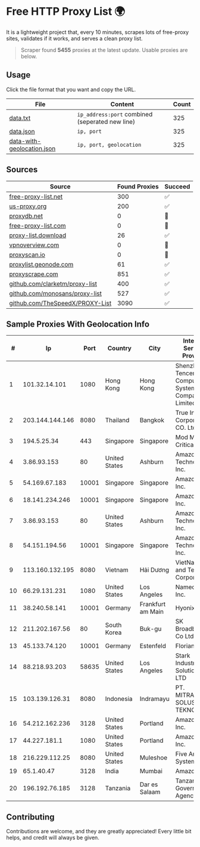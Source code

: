 
# Free HTTP Proxy List 🌍

It is a lightweight project that, every 10 minutes, scrapes lots of free-proxy sites, validates if it works, and serves a clean proxy list.


> Scraper found **5455** proxies at the latest update. Usable proxies are below.

## Usage

Click the file format that you want and copy the URL.


|File|Content|Count|
|----|-------|-----|
|[data.txt](https://raw.githubusercontent.com/themiralay/Proxy-List-World/master/data.txt)|`ip_address:port` combined (seperated new line)|325|
|[data.json](https://raw.githubusercontent.com/themiralay/Proxy-List-World/master/data.json)|`ip, port`|325|
|[data-with-geolocation.json](https://raw.githubusercontent.com/themiralay/Proxy-List-World/master/data-with-geolocation.json)|`ip, port, geolocation`|325|

## Sources

|Source|Found Proxies|Succeed|
|------|-------------|-------|
|[free-proxy-list.net](https://free-proxy-list.net)|300|✅|
|[us-proxy.org](https://www.us-proxy.org)|200|✅|
|[proxydb.net](http://proxydb.net)|0|🚫|
|[free-proxy-list.com](https://free-proxy-list.com/?page=&port=&type%5B%5D=http&type%5B%5D=https&up_time=0&search=Search)|0|🚫|
|[proxy-list.download](https://www.proxy-list.download/HTTP)|26|✅|
|[vpnoverview.com](https://vpnoverview.com/privacy/anonymous-browsing/free-proxy-servers)|0|🚫|
|[proxyscan.io](https://www.proxyscan.io)|0|🚫|
|[proxylist.geonode.com](https://proxylist.geonode.com/api/proxy-list?limit=300&page=1&sort_by=lastChecked&sort_type=desc&protocols=http,https)|61|✅|
|[proxyscrape.com](https://api.proxyscrape.com/v2/?request=displayproxies&protocol=http&timeout=10000&country=all&ssl=all&anonymity=all)|851|✅|
|[github.com/clarketm/proxy-list](https://raw.githubusercontent.com/clarketm/proxy-list/master/proxy-list-raw.txt)|400|✅|
|[github.com/monosans/proxy-list](https://raw.githubusercontent.com/monosans/proxy-list/main/proxies/http.txt)|527|✅|
|[github.com/TheSpeedX/PROXY-List](https://raw.githubusercontent.com/TheSpeedX/PROXY-List/master/http.txt)|3090|✅|


## Sample Proxies With Geolocation Info

|#|Ip|Port|Country|City|Internet Service Provider|
|-|--|----|-------|----|-------------------------|
|1|101.32.14.101|1080|Hong Kong|Hong Kong|Shenzhen Tencent Computer Systems Company Limited|
|2|203.144.144.146|8080|Thailand|Bangkok|True Internet Corporation CO. Ltd.|
|3|194.5.25.34|443|Singapore|Singapore|Mod Mission Critical LLC|
|4|3.86.93.153|80|United States|Ashburn|Amazon Technologies Inc.|
|5|54.169.67.183|10001|Singapore|Singapore|Amazon.com, Inc.|
|6|18.141.234.246|10001|Singapore|Singapore|Amazon.com, Inc.|
|7|3.86.93.153|80|United States|Ashburn|Amazon Technologies Inc.|
|8|54.151.194.56|10001|Singapore|Singapore|Amazon Technologies Inc.|
|9|113.160.132.195|8080|Vietnam|Hải Dương|VietNam Post and Telecom Corporation|
|10|66.29.131.231|1080|United States|Los Angeles|Namecheap, Inc.|
|11|38.240.58.141|10001|Germany|Frankfurt am Main|Hyonix|
|12|211.202.167.56|80|South Korea|Buk-gu|SK Broadband Co Ltd|
|13|45.133.74.120|10001|Germany|Estenfeld|Florian Kolb|
|14|88.218.93.203|58635|United States|Los Angeles|Stark Industries Solutions LTD|
|15|103.139.126.31|8080|Indonesia|Indramayu|PT. MITRACOM SOLUSI TEKNOLOGI|
|16|54.212.162.236|3128|United States|Portland|Amazon.com, Inc.|
|17|44.227.181.1|1080|United States|Portland|Amazon.com, Inc.|
|18|216.229.112.25|8080|United States|Muleshoe|Five Area Systems, LLC|
|19|65.1.40.47|3128|India|Mumbai|Amazon.com|
|20|196.192.76.185|3128|Tanzania|Dar es Salaam|Tanzania e-Government Agency|



## Contributing

Contributions are welcome, and they are greatly appreciated! Every
little bit helps, and credit will always be given.

